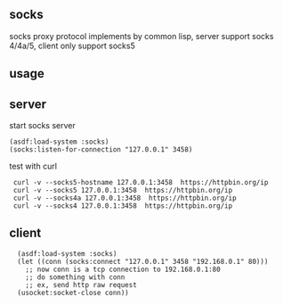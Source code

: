 socks
------

socks proxy protocol implements by common lisp, server support socks 4/4a/5, client only support socks5

usage
-----

## server

start socks server

	(asdf:load-system :socks)
	(socks:listen-for-connection "127.0.0.1" 3458)

test with curl

     curl -v --socks5-hostname 127.0.0.1:3458  https://httpbin.org/ip
     curl -v --socks5 127.0.0.1:3458  https://httpbin.org/ip
     curl -v --socks4a 127.0.0.1:3458  https://httpbin.org/ip
     curl -v --socks4 127.0.0.1:3458  https://httpbin.org/ip

## client

      (asdf:load-system :socks)
      (let ((conn (socks:connect "127.0.0.1" 3458 "192.168.0.1" 80)))
        ;; now conn is a tcp connection to 192.168.0.1:80
        ;; do something with conn
        ;; ex, send http raw request
      (usocket:socket-close conn))
